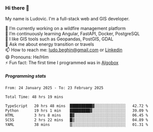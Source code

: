 ### Hi there 👋

My name is Ludovic. I'm a full-stack web and GIS developer.

 🔭 I’m currently working on a wildfire management platform<br/>
 🌱 I’m continuously learning Angular, FastAPI, Docker, PostgreSQL<br/>
 👯 I like GIS tools such as Geopandas, PostGIS, GDAL<br/>
 💬 Ask me about energy transition or travels<br/>
 📫 How to reach me: ludo.beghin@gmail.com or [Linkedin](https://www.linkedin.com/in/ludovic-beghin/)<br/>
 😄 Pronouns: He/Him<br/>
 ⚡ Fun fact: The first time I programmed was in [Algobox](https://fr.wikipedia.org/wiki/Algobox)<br/>

##### Programming stats
<!--START_SECTION:waka-->

```txt
From: 24 January 2025 - To: 23 February 2025

Total Time: 48 hrs 19 mins

TypeScript   20 hrs 48 mins  ██████████▓░░░░░░░░░░░░░░   42.72 %
Python       19 hrs 1 min    █████████▓░░░░░░░░░░░░░░░   39.09 %
HTML         3 hrs 8 mins    █▓░░░░░░░░░░░░░░░░░░░░░░░   06.45 %
SCSS         2 hrs 22 mins   █▒░░░░░░░░░░░░░░░░░░░░░░░   04.89 %
YAML         38 mins         ▒░░░░░░░░░░░░░░░░░░░░░░░░   01.31 %
```

<!--END_SECTION:waka-->
